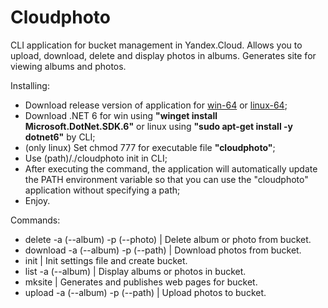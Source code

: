 # Cloudphoto
CLI application for bucket management in Yandex.Cloud. Allows you to upload, download, delete and display photos in albums. Generates site for viewing albums and photos.

Installing:
* Download release version of application for [win-64](https://github.com/d7chelovechek/CloudTechnology/releases/tag/latest-win-64) or [linux-64](https://github.com/d7chelovechek/CloudTechnology/releases/tag/latest-linux-64);
* Download .NET 6 for win using **"winget install Microsoft.DotNet.SDK.6"** or linux using **"sudo apt-get install -y dotnet6"** by CLI;
* (only linux) Set chmod 777 for executable file **"cloudphoto"**;
* Use (path)/./cloudphoto init in CLI;
* After executing the command, the application will automatically update the PATH environment variable so that you can use the "cloudphoto" application without specifying a path;
* Enjoy.

Commands:
* delete -a (--album) -p (--photo) | Delete album or photo from bucket.
* download -a (--album) -p (--path) | Download photos from bucket.
* init | Init settings file and create bucket.
* list -a (--album) | Display albums or photos in bucket.
* mksite | Generates and publishes web pages for bucket.
* upload -a (--album) -p (--path) | Upload photos to bucket. 
